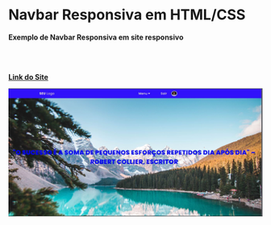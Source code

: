 # Navbar Responsiva em HTML/CSS


<p><b>Exemplo de Navbar Responsiva em site responsivo</b></p>

<br/>
<br/>

<p><b><a href="https://herick-ferreira.github.io/Responsive-Navbar-HTML-CSS/">Link do Site</b></a></p>


<p>
  <img src="./imagens/site.jpg"/>
</p>
